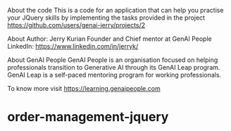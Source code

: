 About the code
This is a code for an application that can help you practise your JQuery skills by implementing the tasks provided in the project https://github.com/users/genai-jerry/projects/2






About Author:
Jerry Kurian
Founder and Chief mentor at GenAI People
LinkedIn: https://www.linkedin.com/in/jerryk/

About GenAI People
GenAI People is an organisation focused on helping professionals transition to Generative AI through its GenAI Leap program. GenAI Leap is a self-paced mentoring program for working professionals.

To know more visit https://learning.genaipeople.com
# order-management-jquery
